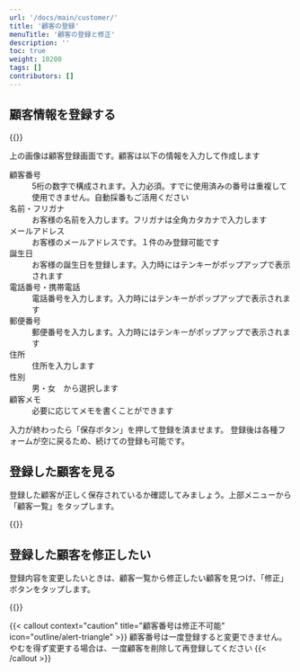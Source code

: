 ```yaml
---
url: '/docs/main/customer/'
title: '顧客の登録'
menuTitle: '顧客の登録と修正'
description: ''
toc: true
weight: 10200
tags: []
contributors: []
---
```


## 顧客情報を登録する

{{<iTablet filename="img/makeCustomer" msg="顧客の作成画面">}}

上の画像は顧客登録画面です。顧客は以下の情報を入力して作成します

<dl class="basic">
<dt>顧客番号</dt>
<dd>5桁の数字で構成されます。入力必須。すでに使用済みの番号は重複して使用できません。自動採番もご活用ください</dd>
<dt>名前・フリガナ</dt>
<dd>お客様の名前を入力します。フリガナは全角カタカナで入力します</dd>
<dt>メールアドレス</dt>
<dd>お客様のメールアドレスです。１件のみ登録可能です</dd>
<dt>誕生日</dt>
<dd>お客様の誕生日を登録します。入力時にはテンキーがポップアップで表示されます</dd>
<dt>電話番号・携帯電話</dt>
<dd>電話番号を入力します。入力時にはテンキーがポップアップで表示されます</dd>
<dt>郵便番号</dt>
<dd>郵便番号を入力します。入力時にはテンキーがポップアップで表示されます</dd>
<dt>住所</dt>
<dd>住所を入力します</dd>
<dt>性別</dt>
<dd>男・女　から選択します</dd>
<dt>顧客メモ</dt>
<dd>必要に応じてメモを書くことができます</dd>
</dl>

入力が終わったら「保存ボタン」を押して登録を済ませます。
登録後は各種フォームが空に戻るため、続けての登録も可能です。

## 登録した顧客を見る

登録した顧客が正しく保存されているか確認してみましょう。上部メニューから「顧客一覧」をタップします。

{{<iTablet filename="img/customerList" msg="顧客の一覧画面" >}}

## 登録した顧客を修正したい

登録内容を変更したいときは、顧客一覧から修正したい顧客を見つけ、「修正」ボタンをタップします。

{{<iTablet filename="img/customerEdit" msg="顧客の一覧画面" >}}

{{< callout context="caution" title="顧客番号は修正不可能" icon="outline/alert-triangle" >}}
顧客番号は一度登録すると変更できません。やむを得ず変更する場合は、一度顧客を削除して再登録してください
{{< /callout >}}
